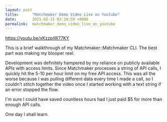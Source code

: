 ```yaml
---
layout: post
title:      "Matchmaker Demo Video Live on Youtube"
date:       2021-02-15 03:19:59 +0000
permalink:  matchmaker_demo_video_live_on_youtube
---
```



https://youtu.be/xKzzpiW77KY

This is a brief walkthrough of my Matchmaker::Matchmaker CLI. The best part was making my blooper reel.

Development was definitely hampered by my reliance on publicly available APIs with access limits. Since Matchmaker processes a string of API calls, I quickly hit the 5-10 per hour limit on my free API access. This was all the worse because I was pulling different data every time I made a call, so I couldn't stitch together the video once I started working with a text string if an error stopped the flow.

 I'm sure I could have saved countless hours had I just paid $5 for more than enough API calls. 
 
 One day I shall learn.

